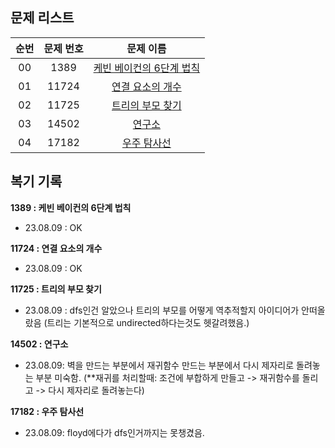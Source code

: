 ## 문제 리스트

|          순번          |       문제 번호         |        문제 이름         |
| :-----: | :-----: | :-----: | 
| 00 | 1389 | <a href="https://www.acmicpc.net/problem/1389">케빈 베이컨의 6단계 법칙</a> |
| 01 | 11724 | <a href="https://www.acmicpc.net/problem/11724">연결 요소의 개수</a> |
| 02 | 11725 | <a href="https://www.acmicpc.net/problem/11725">트리의 부모 찾기</a> |
| 03 | 14502 | <a href="https://www.acmicpc.net/problem/14502">연구소</a> |
| 04 | 17182 | <a href="https://www.acmicpc.net/problem/17182">우주 탐사선</a> |


## 복기 기록

**1389 : 케빈 베이컨의 6단계 법칙**
- 23.08.09 : OK

**11724 : 연결 요소의 개수**
- 23.08.09 : OK

**11725 : 트리의 부모 찾기** 
- 23.08.09 : dfs인건 알았으나 트리의 부모를 어떻게 역추적할지 아이디어가 안떠올랐음 (트리는 기본적으로 undirected하다는것도 헷갈려했음.)


**14502 : 연구소**
- 23.08.09: 벽을 만드는 부분에서 재귀함수 만드는 부분에서 다시 제자리로 돌려놓는 부분 미숙함.
(**재귀를 처리할때: 조건에 부합하게 만들고 -> 재귀함수를 돌리고 -> 다시 제자리로 돌려놓는다)

**17182 : 우주 탐사선**
- 23.08.09: floyd에다가 dfs인거까지는 못챙겼음.